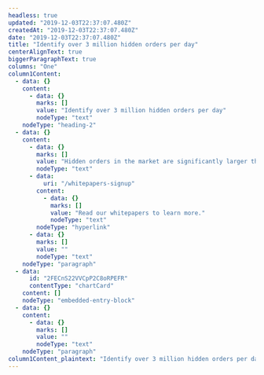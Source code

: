 ```yaml
---
headless: true
updated: "2019-12-03T22:37:07.480Z"
createdAt: "2019-12-03T22:37:07.480Z"
date: "2019-12-03T22:37:07.480Z"
title: "Identify over 3 million hidden orders per day"
centerAlignText: true
biggerParagraphText: true
columns: "One"
column1Content:
  - data: {}
    content:
      - data: {}
        marks: []
        value: "Identify over 3 million hidden orders per day"
        nodeType: "text"
    nodeType: "heading-2"
  - data: {}
    content:
      - data: {}
        marks: []
        value: "Hidden orders in the market are significantly larger than visible orders and they beget concentrations of trading activity - up to 100x more executions per unit time. Signum’s accurate identification of reserve orders - Liquidity Lamp - and estimation of their size - Searchlight - allow algo traders to make more informed trading decisions. "
        nodeType: "text"
      - data:
          uri: "/whitepapers-signup"
        content:
          - data: {}
            marks: []
            value: "Read our whitepapers to learn more."
            nodeType: "text"
        nodeType: "hyperlink"
      - data: {}
        marks: []
        value: ""
        nodeType: "text"
    nodeType: "paragraph"
  - data:
      id: "2FECnS22VVCpP2C8oRPEFR"
      contentType: "chartCard"
    content: []
    nodeType: "embedded-entry-block"
  - data: {}
    content:
      - data: {}
        marks: []
        value: ""
        nodeType: "text"
    nodeType: "paragraph"
column1Content_plaintext: "Identify over 3 million hidden orders per day Hidden orders in the market are significantly larger than visible orders and they beget concentrations of trading activity - up to 100x more executions per unit time. Signum’s accurate identification of reserve orders - Liquidity Lamp - and estimation of their size - Searchlight - allow algo traders to make more informed trading decisions. Read our whitepapers to learn more. "
---
```


